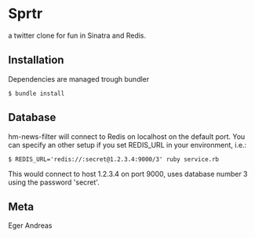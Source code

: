 Sprtr
===

a twitter clone for fun in Sinatra and Redis.

Installation
----

Dependencies are managed trough bundler

    $ bundle install

Database
----

hm-news-filter will connect to Redis on localhost on the default port. You can specify an other setup if you set REDIS_URL in your environment, i.e.:

    $ REDIS_URL='redis://:secret@1.2.3.4:9000/3' ruby service.rb

This would connect to host 1.2.3.4 on port 9000, uses database number 3 using the password 'secret'.

Meta
----

Eger Andreas